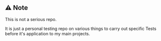 ## ⚠️ Note 

This is not a serious repo. 

It is just a personal testing repo on various things to carry out specific Tests before it's application to my main projects.
